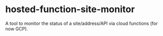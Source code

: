 # hosted-function-site-monitor
A tool to monitor the status of a site/address/API via cloud functions (for now GCP).
